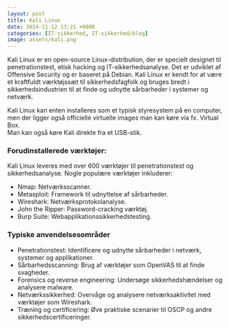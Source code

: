 ```yaml
---
layout: post
title: Kali Linux
date: 2024-11-12 13:21 +0000
categories: [IT-sikkerhed, IT-sikkerhed/blog]
image: assets/kali.png
---
```


Kali Linux er en open-source Linux-distribution, der er specielt designet til penetrationstest, etisk hacking og IT-sikkerhedsanalyse. Det er udviklet af Offensive Security og er baseret på Debian. Kali Linux er kendt for at være et kraftfuldt værktøjssæt til sikkerhedsfagfolk og bruges bredt i sikkerhedsindustrien til at finde og udnytte sårbarheder i systemer og netværk.

Kali Linux kan enten installeres som et typisk styresystem på en computer, men der ligger også officielle virtuelle images man kan køre via fx. Virtual Box.  
Man kan også køre Kali direkte fra et USB-stik.

### Forudinstallerede værktøjer:

Kali Linux leveres med over 600 værktøjer til penetrationstest og sikkerhedsanalyse.
Nogle populære værktøjer inkluderer:
- Nmap: Netværksscanner.
- Metasploit: Framework til udnyttelse af sårbarheder.
- Wireshark: Netværksprotokolanalyse.
- John the Ripper: Password-cracking værktøj.
- Burp Suite: Webapplikationssikkerhedstesting.

### Typiske anvendelsesområder
- Penetrationstest: Identificere og udnytte sårbarheder i netværk, systemer og applikationer.
- Sårbarhedsscanning: Brug af værktøjer som OpenVAS til at finde svagheder.
- Forensics og reverse engineering: Undersøge sikkerhedshændelser og analysere malware.
- Netværkssikkerhed: Overvåge og analysere netværksaktivitet med værktøjer som Wireshark.
- Træning og certificering: Øve praktiske scenarier til OSCP og andre sikkerhedscertificeringer.

